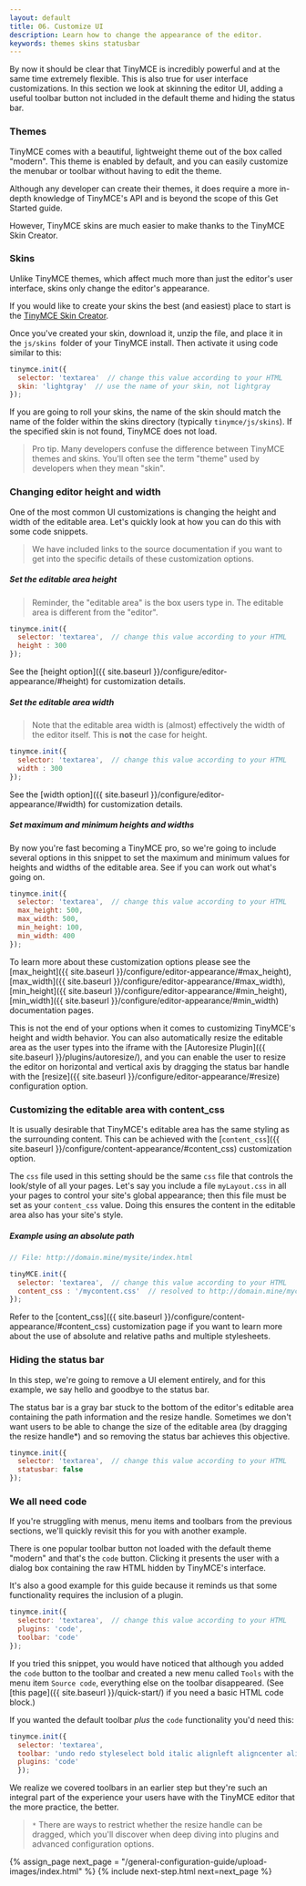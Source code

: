 ```yaml
---
layout: default
title: 06. Customize UI
description: Learn how to change the appearance of the editor.
keywords: themes skins statusbar
---
```


By now it should be clear that TinyMCE is incredibly powerful and at the same time extremely flexible. This is also true for user interface customizations. In this section we look at skinning the editor UI, adding a useful toolbar button not included in the default theme and hiding the status bar.

### Themes

TinyMCE comes with a beautiful, lightweight theme out of the box called "modern". This theme is enabled by default, and you can easily customize the menubar or toolbar without having to edit the theme.

Although any developer can create their themes, it does require a more in-depth knowledge of TinyMCE's API and is beyond the scope of this Get Started guide.

However, TinyMCE skins are much easier to make thanks to the TinyMCE Skin Creator.

### Skins

Unlike TinyMCE themes, which affect much more than just the editor's user interface, skins only change the editor's appearance.

If you would like to create your skins the best (and easiest) place to start is the [TinyMCE Skin Creator](http://skin.tinymce.com/).

Once you've created your skin, download it, unzip the file, and place it in the `js/skins `folder of your TinyMCE install. Then activate it using code similar to this:

```js
tinymce.init({
  selector: 'textarea'  // change this value according to your HTML
  skin: 'lightgray'  // use the name of your skin, not lightgray
});
```

If you are going to roll your skins, the name of the skin should match the name of the folder within the skins directory (typically `tinymce/js/skins`). If the specified skin is not found, TinyMCE does not load.

> Pro tip. Many developers confuse the difference between TinyMCE themes and skins. You'll often see the term "theme" used by developers when they mean "skin". 

### Changing editor height and width

One of the most common UI customizations is changing the height and width of the editable area. Let's quickly look at how you can do this with some code snippets.

> We have included links to the source documentation if you want to get into the specific details of these customization options.

##### Set the editable area height

> Reminder, the "editable area" is the box users type in. The editable area is different from the "editor".

```js
tinymce.init({
  selector: 'textarea',  // change this value according to your HTML
  height : 300
});
```

See the [height option]({{ site.baseurl }}/configure/editor-appearance/#height) for customization details.

##### Set the editable area width

> Note that the editable area width is (almost) effectively the width of the editor itself. This is **not** the case for height.

```js
tinymce.init({
  selector: 'textarea',  // change this value according to your HTML
  width : 300
});
```

See the [width option]({{ site.baseurl }}/configure/editor-appearance/#width) for customization details.


##### Set maximum and minimum heights and widths

By now you're fast becoming a TinyMCE pro, so we're going to include several options in this snippet to set the maximum and minimum values for heights and widths of the editable area. See if you can work out what's going on.

```js
tinymce.init({
  selector: 'textarea',  // change this value according to your HTML
  max_height: 500,
  max_width: 500,
  min_height: 100,
  min_width: 400
});
```

To learn more about these customization options please see the [max_height]({{ site.baseurl }}/configure/editor-appearance/#max_height), [max_width]({{ site.baseurl }}/configure/editor-appearance/#max_width), [min_height]({{ site.baseurl }}/configure/editor-appearance/#min_height), [min_width]({{ site.baseurl }}/configure/editor-appearance/#min_width) documentation pages.

This is not the end of your options when it comes to customizing TinyMCE's height and width behavior. You can also automatically resize the editable area as the user types into the iframe with the [Autoresize Plugin]({{ site.baseurl }}/plugins/autoresize/), and you can enable the user to resize the editor on horizontal and vertical axis by dragging the status bar handle with the [resize]({{ site.baseurl }}/configure/editor-appearance/#resize) configuration option.

### Customizing the editable area with content_css

It is usually desirable that TinyMCE's editable area has the same styling as the surrounding content. This can be achieved with the [`content_css`]({{ site.baseurl }}/configure/content-appearance/#content_css) customization option.

The `css` file used in this setting should be the same `css` file that controls the look/style of all your pages. Let's say you include a file `myLayout.css` in all your pages to control your site's global appearance; then this file must be set as your `content_css` value. Doing this ensures the content in the editable area also has your site's style.

##### Example using an absolute path

```js
// File: http://domain.mine/mysite/index.html

tinyMCE.init({
  selector: 'textarea',  // change this value according to your HTML
  content_css : '/mycontent.css'  // resolved to http://domain.mine/mycontent.css
});
```

Refer to the [content_css]({{ site.baseurl }}/configure/content-appearance/#content_css) customization page if you want to learn more about the use of absolute and relative paths and multiple stylesheets.

### Hiding the status bar

In this step, we're going to remove a UI element entirely, and for this example, we say hello and goodbye to the status bar.

The status bar is a gray bar stuck to the bottom of the editor's editable area containing the path information and the resize handle. Sometimes we don't want users to be able to change the size of the editable area (by dragging the resize handle*) and so removing the status bar achieves this objective.

```js
tinymce.init({
  selector: 'textarea',  // change this value according to your HTML
  statusbar: false
});
```


### We all need code

If you're struggling with menus, menu items and toolbars from the previous sections, we'll quickly revisit this for you with another example.

There is one popular toolbar button not loaded with the default theme "modern" and that's the `code` button. Clicking it presents the user with a dialog box containing the raw HTML hidden by TinyMCE's interface.

It's also a good example for this guide because it reminds us that some functionality requires the inclusion of a plugin.

```js
tinymce.init({
  selector: 'textarea',  // change this value according to your HTML
  plugins: 'code',
  toolbar: 'code'
});
```

If you tried this snippet, you would have noticed that although you added the `code` button to the toolbar and created a new menu called `Tools` with the menu item `Source code`, everything else on the toolbar disappeared. (See [this page]({{ site.baseurl }}/quick-start/) if you need a basic HTML code block.)

If you wanted the default toolbar *plus* the `code` functionality you'd need this:

```js
tinymce.init({
  selector: 'textarea',
  toolbar: 'undo redo styleselect bold italic alignleft aligncenter alignright bullist numlist outdent indent code',
  plugins: 'code'
  });
```

We realize we covered toolbars in an earlier step but they're such an integral part of the experience your users have with the TinyMCE editor that the more practice, the better.

> `*` There are ways to restrict whether the resize handle can be dragged, which you'll discover when deep diving into plugins and advanced configuration options.

{% assign_page next_page = "/general-configuration-guide/upload-images/index.html" %}
{% include next-step.html next=next_page %}
